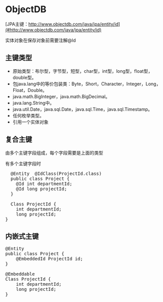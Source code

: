 # ObjectDB #

  [JPA主键：http://www.objectdb.com/java/jpa/entity/id](#http://www.objectdb.com/java/jpa/entity/id)

实体对象在保存对象前需要注解@Id

## 主键类型 ##

- 原始类型：布尔型，字节型，短型，char型，int型，long型，float型，double型。
- 包java.lang中的等价包装类：Byte，Short，Character，Integer，Long，Float，Double。
- java.math.BigInteger，java.math.BigDecimal。
- java.lang.String中。
- java.util.Date，java.sql.Date，java.sql.Time，java.sql.Timestamp。
- 任何枚举类型。
- 引用一个实体对象

## 复合主键 ##

由多个主键字段组成，每个字段需要是上面的类型

有多个主键字段时

<pre>
  @Entity  @IdClass(ProjectId.class)
  public class Project {
    @Id int departmentId;
    @Id long projectId;
  }
  
  Class ProjectId {
    int departmentId;
    long projectId;
}
</pre>

## 内嵌式主键 ##

<pre>
@Entity
public class Project {
    @EmbeddedId ProjectId id;
}

@Embeddable
Class ProjectId {
    int departmentId;
    long projectId;
}
</pre>

